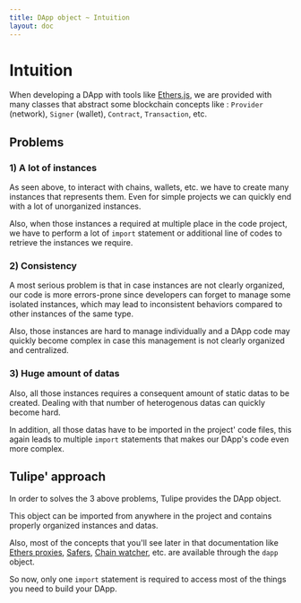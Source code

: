 ```yaml
---
title: DApp object ~ Intuition
layout: doc
---
```


# Intuition
When developing a DApp with tools like [Ethers.js](https://ethers.org/), we are provided with many classes that abstract some blockchain concepts like : `Provider` (network), `Signer` (wallet), `Contract`, `Transaction`, etc.

## Problems

### 1) A lot of instances
As seen above, to interact with chains, wallets, etc. we have to create many instances that represents them.
Even for simple projects we can quickly end with a lot of unorganized instances.

Also, when those instances a required at multiple place in the code project, we have to perform a lot of `import` statement or additional line of codes to retrieve the instances we require.

### 2) Consistency
A most serious problem is that in case instances are not clearly organized, our code is more errors-prone since developers can forget to manage some isolated instances, which may lead to inconsistent behaviors compared to other instances of the same type.

Also, those instances are hard to manage individually and a DApp code may quickly become complex in case this management is not clearly organized and centralized.

### 3) Huge amount of datas
Also, all those instances requires a consequent amount of static datas to be created. Dealing with that number of heterogenous datas can quickly become hard.

In addition, all those datas have to be imported in the project' code files, this again leads to multiple `import` statements that makes our DApp's code even more complex.


## Tulipe' approach
In order to solves the 3 above problems, Tulipe provides the DApp object.

This object can be imported from anywhere in the project and contains properly organized instances and datas.

Also, most of the concepts that you'll see later in that documentation like [Ethers proxies](/guide/ethers-proxies/intuition), [Safers](/guide/safers/intuition), [Chain watcher](/guide/chain-watchers/intuition), etc. are available through the `dapp` object.

So now, only one `import` statement is required to access most of the things you need to build your DApp.
